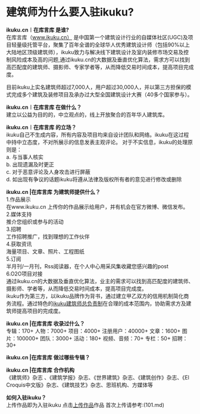 # 建筑师为什么要入驻ikuku?

**ikuku.cn︱在库言库 是谁?**  
在库言库（www.ikuku.cn） 是中国第一个建筑设计行业的自媒体社区(UGC)及项目轻量级托管平台，聚集了百年全谱的全球华人优秀建筑设计师（包括90%以上大陆地区顶级建筑师），ikuku致力与解决线下建筑设计及室内装修市场交易及控制风险成本及高的问题,通过ikuku.cn的大数据及垂直优化算法，需求方可以找到高匹配度的建筑师、摄影师、专家学者等，从而降低交易时间成本，提高项目完成度。  

目前ikuku上实名建筑师超过7,000人，用户超过30,000人，并以第三方担保的模式完成多个建筑及装修项目及承办过大型全国建筑设计大赛（40多个国家参与）。  

**ikuku.cn︱在库言库 在做什么？**  
建立以公益为目的的，中立观点的，线上开放聚合的百年华人建筑库。  

**ikuku.cn︱在库言库 的立场？**  
ikuku自己不生成内容，所有内容及项目均来自设计团队和网络。ikuku在这过程中持中立态度，不对所展示的信息发表主观评论。
对于不实信息，ikuku的处理原则是：  
a. 与当事人核实  
b. 出现遗漏及时更正  
c. 对于恶意评论及人身攻击进行屏蔽  
d. 如出现有争议的话题ikuku将遵从法律及版权所有者的意见进行修改或删除  

**ikuku.cn |在库言库 为建筑师提供什么？**  
1.作品展示  
在www.ikuku.cn 上传你的作品展示给用户，并有机会在官方微博、微信发布。  
2.媒体支持  
推介您组织或参与的活动  
3.招聘  
工作招聘推广，找到理想的工作伙伴  
4.获取资讯  
海量项目、文章、照片、工程图纸  
5.订阅  
半月刊/一月刊，Rss阅读器，在个人中心用采风集收藏您感兴趣的post  
6.O2O项目对接  
通过ikuku.cn的大数据及垂直优化算法，业主的需求可以找到高匹配度的建筑师、摄影师、学者等，从而降低交易时间成本，提高项目完成度。  
ikuku作为第三方，以ikuku品牌作为背书，通过建立甲乙双方的信用机制简化商务流程。通过特色的[ikuku建筑师总负责制](https://gitcafe.com/ikuku/hub.caad.xyz/blob/master/studio.md)在合理的成本范围内，协助需求方及建筑师提高项目的完成度。  

**ikuku.cn |在库言库 收录过什么？**  
专辑：170+
人物：7000+
项目：4000+
注册用户：40000+
文章：1600+
图片：100000+
团队：3000+
活动：180+
视频、音频：70+
专栏：50+
招聘：30+

**ikuku.cn |在库言库 做过哪些专辑？**  

**ikuku.cn |在库言库 合作机构**  
《建筑师》杂志 、《建筑学报》杂志、《世界建筑》杂志、《建筑创作》杂志、《El Croquis中文版》杂志、《建筑技艺》杂志、思班机构、方媒体等  

**如何入驻ikuku？**  
上传作品即为入驻ikuku 点击[上传作品](http://www.ikuku.cn/self-media/upload/upload-note.php)作品
首次上传请参考:(101.md)


